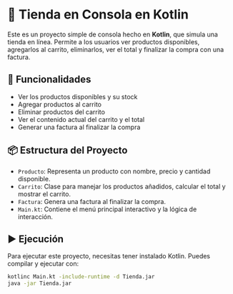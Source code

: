 # 🛒 Tienda en Consola en Kotlin

Este es un proyecto simple de consola hecho en **Kotlin**, que simula una tienda en línea. Permite a los usuarios ver productos disponibles, agregarlos al carrito, eliminarlos, ver el total y finalizar la compra con una factura.

## 🚀 Funcionalidades

- Ver los productos disponibles y su stock
- Agregar productos al carrito
- Eliminar productos del carrito
- Ver el contenido actual del carrito y el total
- Generar una factura al finalizar la compra

## 📦 Estructura del Proyecto

- `Producto`: Representa un producto con nombre, precio y cantidad disponible.
- `Carrito`: Clase para manejar los productos añadidos, calcular el total y mostrar el carrito.
- `Factura`: Genera una factura al finalizar la compra.
- `Main.kt`: Contiene el menú principal interactivo y la lógica de interacción.

## ▶️ Ejecución

Para ejecutar este proyecto, necesitas tener instalado Kotlin. Puedes compilar y ejecutar con:

```bash
kotlinc Main.kt -include-runtime -d Tienda.jar
java -jar Tienda.jar
